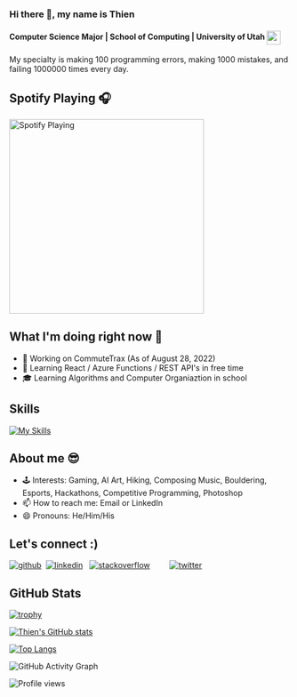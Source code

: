 ### Hi there 👋, my name is Thien

#### Computer Science Major | School of Computing | University of Utah [<img align="center" width="25" height="25" src="https://i.imgur.com/B9rxyHW.png">](https://www.cs.utah.edu/)

My specialty is making 100 programming errors, making 1000 mistakes, and failing 1000000 times every day.

## Spotify Playing 🎧


[<img src="https://novatorem-gdtj0jnyy-thiennguyen2002.vercel.app/api/spotify" alt="Spotify Playing" width="350" />](https://open.spotify.com/user/21o7w3pmt4g7q5gn7ov4xwopi)

## What I'm doing right now 🧰

- 🔭 Working on CommuteTrax (As of August 28, 2022)
- 🌱 Learning React / Azure Functions / REST API's in free time
- 🎓 Learning Algorithms and Computer Organiaztion in school

## Skills
[![My Skills](https://skillicons.dev/icons?i=java,js,cs,cpp,html,css,r,latex)](https://skillicons.dev)


## About me 😎

- 🕹️ Interests: Gaming, AI Art, Hiking, Composing Music, Bouldering, Esports, Hackathons, Competitive Programming, Photoshop 
- 📫 How to reach me: Email or LinkedIn
- 😄 Pronouns: He/Him/His

## Let's connect :) 
[<img src='https://skillicons.dev/icons?i=github' alt='github'>](https://github.com/ThienNguyen2002)&nbsp;&nbsp;[<img src='https://skillicons.dev/icons?i=linkedin' alt='linkedin'>](https://www.linkedin.com/in/thien-x-nguyen)&nbsp;&nbsp;&nbsp;[<img src='https://skillicons.dev/icons?i=stackoverflow' alt='stackoverflow'>](https://stackoverflow.com/users/19293067) &nbsp;&nbsp;&nbsp;&nbsp;&nbsp;&nbsp;&nbsp; [<img src='https://skillicons.dev/icons?i=twitter' alt='twitter'>](https://twitter.com/ThienXNguyen)

## GitHub Stats

[![trophy](https://github-profile-trophy.vercel.app/?username=ThienNguyen2002)](https://github.com/ryo-ma/github-profile-trophy)

[![Thien's GitHub stats](https://github-readme-stats.vercel.app/api?username=ThienNguyen2002&count_private=true&show_icons=true&theme=radical)](https://github.com/anuraghazra/github-readme-stats)

[![Top Langs](https://github-readme-stats.vercel.app/api/top-langs/?username=ThienNguyen2002&layout=compact)](https://github.com/anuraghazra/github-readme-stats)

![GitHub Activity Graph](https://activity-graph.herokuapp.com/graph?username=ThienNguyen2002)

![Profile views](https://gpvc.arturio.dev/ThienNguyen2002)

